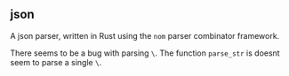 ## json

A json parser, written in Rust using the `nom` parser combinator framework.

There seems to be a bug with  parsing `\`. The function `parse_str` is doesnt seem to parse a single `\`.
